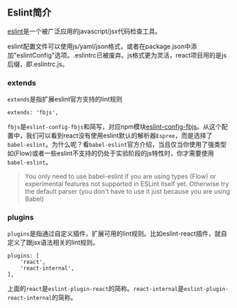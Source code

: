 ## Eslint简介
[eslint](http://eslint.org/)是一个被广泛应用的javascript/jsx代码检查工具。

eslint配置文件可以使用js/yaml/json格式，或者在package.json中添加"eslintConfig"选项。.eslintrc已被废弃。js格式更为灵活，react项目用的是js后缀，即.eslintrc.js。

### extends

`extends`是指扩展eslint官方支持的lint规则

```
extends: 'fbjs',
```

`fbjs`是`eslint-config-fbjs`和简写，对应npm模块[eslint-config-fbjs](https://www.npmjs.com/package/eslint-config-fbjs)。从这个配置中，我们可以看到react没有使用eslint默认的解析器`Espree`，而是选择了`babel-eslint`。为什么呢？看`babel-eslint`官方介绍，当且仅当你使用了强类型如(Flow)或者一些eslint不支持的仍处于实验阶段的js特性时，你才需要使用`babel-eslint`。

> You only need to use babel-eslint if you are using types (Flow) or experimental features not supported in ESLint itself yet. Otherwise try the default parser (you don't have to use it just because you are using Babel)

### plugins

`plugins`是指通过自定义插件，扩展可用的lint规则。比如eslint-react插件，就自定义了跟jsx语法相关的lint规则。

```
plugins: [
	'react',
	'react-internal',
],
```

上面的`react`是`eslint-plugin-react`的简称。`react-internal`是`eslint-plugin-react-internal`的简称。





